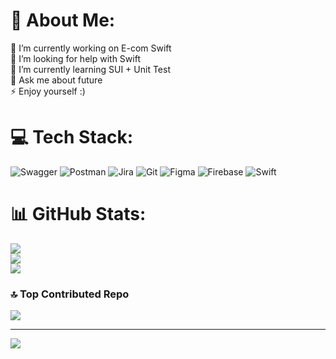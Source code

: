 # 💫 About Me:
🔭 I’m currently working on E-com Swift<br>🤝 I’m looking for help with Swift<br>🌱 I’m currently learning SUI + Unit Test<br>💬 Ask me about future<br>⚡ Enjoy yourself :)


# 💻 Tech Stack:
![Swagger](https://img.shields.io/badge/-Swagger-%23Clojure?style=for-the-badge&logo=swagger&logoColor=white) ![Postman](https://img.shields.io/badge/Postman-FF6C37?style=for-the-badge&logo=postman&logoColor=white) ![Jira](https://img.shields.io/badge/jira-%230A0FFF.svg?style=for-the-badge&logo=jira&logoColor=white) ![Git](https://img.shields.io/badge/git-%23F05033.svg?style=for-the-badge&logo=git&logoColor=white) ![Figma](https://img.shields.io/badge/figma-%23F24E1E.svg?style=for-the-badge&logo=figma&logoColor=white) ![Firebase](https://img.shields.io/badge/firebase-a08021?style=for-the-badge&logo=firebase&logoColor=ffcd34) ![Swift](https://img.shields.io/badge/swift-F54A2A?style=for-the-badge&logo=swift&logoColor=white)
# 📊 GitHub Stats:
![](https://github-readme-stats.vercel.app/api?username=Octaine17&theme=dark&hide_border=false&include_all_commits=false&count_private=false)<br/>
![](https://github-readme-streak-stats.herokuapp.com/?user=Octaine17&theme=dark&hide_border=false)<br/>
![](https://github-readme-stats.vercel.app/api/top-langs/?username=Octaine17&theme=dark&hide_border=false&include_all_commits=false&count_private=false&layout=compact)

### 🔝 Top Contributed Repo
![](https://github-contributor-stats.vercel.app/api?username=Octaine17&limit=5&theme=dark&combine_all_yearly_contributions=true)

---
[![](https://visitcount.itsvg.in/api?id=Octaine17&icon=2&color=3)](https://visitcount.itsvg.in)

<!-- Proudly created with GPRM ( https://gprm.itsvg.in ) -->